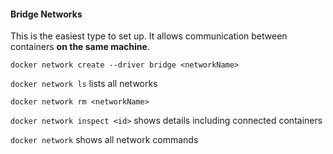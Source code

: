 #### Bridge Networks

This is the easiest type to set up.  It allows communication between containers **on the same machine**.

`docker network create --driver bridge <networkName>`

`docker network ls` lists all networks

`docker network rm <networkName>`

`docker network inspect <id>` shows details including connected containers

`docker network` shows all network commands

